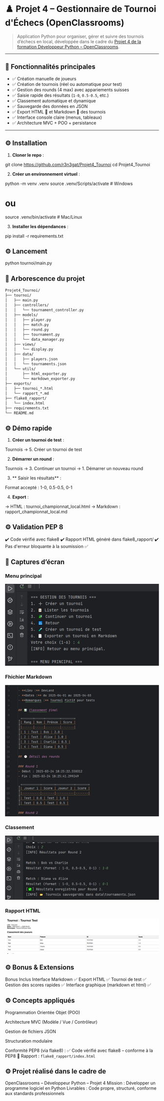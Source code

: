 # ♟️ Projet 4 – Gestionnaire de Tournoi d'Échecs (OpenClassrooms)

> Application Python pour organiser, gérer et suivre des tournois d’échecs en local, développée dans le cadre du [Projet 4 de la formation Développeur Python – OpenClassrooms](https://openclassrooms.com/fr/projects/834).

---

## 🚀 Fonctionnalités principales

- ✅ Création manuelle de joueurs
- ✅ Création de tournois (réel ou automatique pour test)
- ✅ Gestion des rounds (4 max) avec appariements suisses
- ✅ Saisie rapide des résultats (`1-0`, `0.5-0.5`, etc.)
- ✅ Classement automatique et dynamique
- ✅ Sauvegarde des données en JSON
- ✅ Export HTML 🧾 et Markdown 📄 des tournois
- ✅ Interface console claire (menus, tableaux)
- ✅ Architecture MVC + POO + persistance

---

## ⚙️ Installation

1. **Cloner le repo** :

git clone https://github.com/r3n3gat/Projet4_Tournoi
cd Projet4_Tournoi

2. **Créer un environnement virtuel** :

python -m venv .venv
source .venv/Scripts/activate  # Windows
# ou
source .venv/bin/activate  # Mac/Linux

3. **Installer les dépendances** :

pip install -r requirements.txt


## ⚙️ Lancement

python tournoi/main.py



## 📂 Arborescence du projet

```text
Projet4_Tournoi/
├── tournoi/
│   ├── main.py
│   ├── controllers/
│   │   └── tournament_controller.py
│   ├── models/
│   │   ├── player.py
│   │   ├── match.py
│   │   ├── round.py
│   │   ├── tournament.py
│   │   └── data_manager.py
│   ├── views/
│   │   └── display.py
│   ├── data/
│   │   ├── players.json
│   │   └── tournaments.json
│   └── utils/
│       ├── html_exporter.py
│       └── markdown_exporter.py
├── exports/
│   ├── tournoi_*.html
│   └── rapport_*.md
├── flake8_rapport/
│   └── index.html
├── requirements.txt
└── README.md
```

## ⚙️ Démo rapide

1.  **Créer un tournoi de test** :

Tournois → 5. Créer un tournoi de test

2. **Démarrer un round** :

Tournois → 3. Continuer un tournoi → 1. Démarrer un nouveau round

3. ** Saisir les résultats** :

Format accepté : 1-0, 0.5-0.5, 0-1

4. **Export** :

→ HTML : tournoi_championnat_local.html
→ Markdown : rapport_championnat_local.md



## ⚙️ Validation PEP 8


✔️ Code vérifié avec flake8
✔️ Rapport HTML généré dans flake8_rapport/
✔️ Pas d'erreur bloquante à la soumission ✅


## 📸 Captures d’écran

###  Menu principal
![interface_console.PNG](captures/interface_console.PNG)

###  Fhichier Markdown
![markdown_tournoi.PNG](captures/markdown_tournoi.PNG)

###  Classement
![Tournoi_en_cours.PNG](captures/Tournoi_en_cours.PNG)

###  Rapport HTML
![html_tournoi.PNG](captures/html_tournoi.PNG)



## ⚙️ Bonus & Extensions

Bonus	Inclus
Interface Markdown	✅
Export HTML	✅
Tournoi de test	✅
Gestion des scores rapides	✅
Interface graphique (markdown et html)	✅



## ⚙️ Concepts appliqués

Programmation Orientée Objet (POO)

Architecture MVC (Modèle / Vue / Contrôleur)

Gestion de fichiers JSON

Structuration modulaire

Conformité PEP8 (via flake8) :
        ✅ Code vérifié avec flake8 – conforme à la PEP8
        📄 Rapport : `flake8_rapport/index.html`


## ⚙️ Projet réalisé dans le cadre de

 OpenClassrooms – Développeur Python – Projet 4
Mission : Développer un programme logiciel en Python
Livrables : Code propre, structuré, conforme aux standards professionnels

